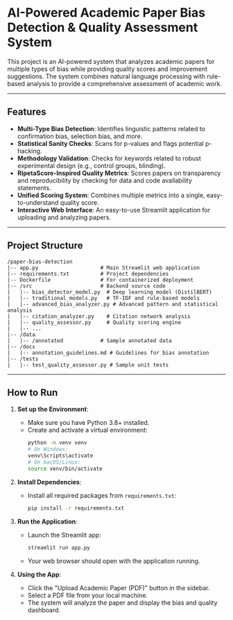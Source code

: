# AI-Powered Academic Paper Bias Detection & Quality Assessment System

This project is an AI-powered system that analyzes academic papers for multiple types of bias while providing quality scores and improvement suggestions. The system combines natural language processing with rule-based analysis to provide a comprehensive assessment of academic work.

---

## Features

- **Multi-Type Bias Detection**: Identifies linguistic patterns related to confirmation bias, selection bias, and more.
- **Statistical Sanity Checks**: Scans for p-values and flags potential p-hacking.
- **Methodology Validation**: Checks for keywords related to robust experimental design (e.g., control groups, blinding).
- **RipetaScore-Inspired Quality Metrics**: Scores papers on transparency and reproducibility by checking for data and code availability statements.
- **Unified Scoring System**: Combines multiple metrics into a single, easy-to-understand quality score.
- **Interactive Web Interface**: An easy-to-use Streamlit application for uploading and analyzing papers.

---

## Project Structure

```
/paper-bias-detection
|-- app.py                    # Main Streamlit web application
|-- requirements.txt          # Project dependencies
|-- Dockerfile                # For containerized deployment
|-- /src                      # Backend source code
|   |-- bias_detector_model.py  # Deep learning model (DistilBERT)
|   |-- traditional_models.py   # TF-IDF and rule-based models
|   |-- advanced_bias_analyzer.py # Advanced pattern and statistical analysis
|   |-- citation_analyzer.py    # Citation network analysis
|   |-- quality_assessor.py     # Quality scoring engine
|   |-- ...
|-- /data
|   |-- /annotated            # Sample annotated data
|-- /docs
|   |-- annotation_guidelines.md # Guidelines for bias annotation
|-- /tests
|   |-- test_quality_assessor.py # Sample unit tests
```

---

## How to Run

1.  **Set up the Environment**:
    - Make sure you have Python 3.8+ installed.
    - Create and activate a virtual environment:
      ```bash
      python -m venv venv
      # On Windows:
      venv\Scripts\activate
      # On macOS/Linux:
      source venv/bin/activate
      ```

2.  **Install Dependencies**:
    - Install all required packages from `requirements.txt`:
      ```bash
      pip install -r requirements.txt
      ```

3.  **Run the Application**:
    - Launch the Streamlit app:
      ```bash
      streamlit run app.py
      ```
    - Your web browser should open with the application running.

4.  **Using the App**:
    - Click the "Upload Academic Paper (PDF)" button in the sidebar.
    - Select a PDF file from your local machine.
    - The system will analyze the paper and display the bias and quality dashboard.
